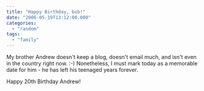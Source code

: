 ```yaml
---
title: "Happy Birthday, bub!"
date: "2006-05-19T13:12:00.000"
categories: 
  - "random"
tags: 
  - "family"
---
```


My brother Andrew doesn't keep a blog, doesn't email much, and isn't even in the country right now. :-) Nonetheless, I must mark today as a memorable date for him - he has left his teenaged years forever.

Happy 20th Birthday Andrew!
